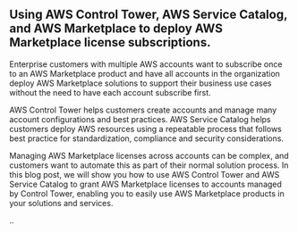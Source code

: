 ## Using AWS Control Tower, AWS Service Catalog, and AWS Marketplace to deploy AWS Marketplace license subscriptions.

Enterprise customers with multiple AWS accounts want to subscribe once to an AWS Marketplace product and have all accounts in the organization deploy AWS Marketplace solutions to support their business use cases without the need to have each account subscribe first.

AWS Control Tower helps customers create accounts and manage many account configurations and best practices. AWS Service Catalog helps customers deploy AWS resources using a repeatable process that follows best practice for standardization, compliance and security considerations. 

Managing AWS Marketplace licenses across accounts can be complex, and customers want to automate this as part of their normal solution process. In this blog post, we will show you how to use AWS Control Tower and AWS Service Catalog to grant AWS Marketplace licenses to accounts managed by Control Tower, enabling you to easily use AWS Marketplace products in your solutions and services.

..
